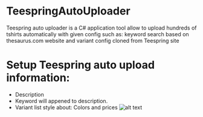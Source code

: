 # TeespringAutoUploader
Teespring auto uploader is a C# application tool allow to upload hundreds of tshirts automatically with given config such as: keyword search based on thesaurus.com website and variant config cloned from Teespring site
# Setup Teespring auto upload information:
- Description
- Keyword will appened to description.
- Variant list style about: Colors and prices
![alt text](https://drive.google.com/drive/folders/18NRvG47_lfIfjnJqTkQSMYQCCWbXnCIT)
